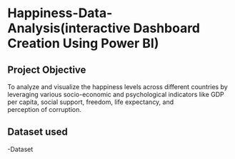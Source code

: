 # Happiness-Data-Analysis(interactive Dashboard Creation Using Power BI)
## Project Objective 
To analyze and visualize the happiness levels across different countries by leveraging various socio-economic and psychological indicators like GDP per capita, social support, freedom, life expectancy, and perception of corruption.
## Dataset used
-<a herf="https://github.com/Sakshisolanki22/Data-Analysis-Dashboard/blob/main/Happiness%20Score%20Data.csv">Dataset</a>
